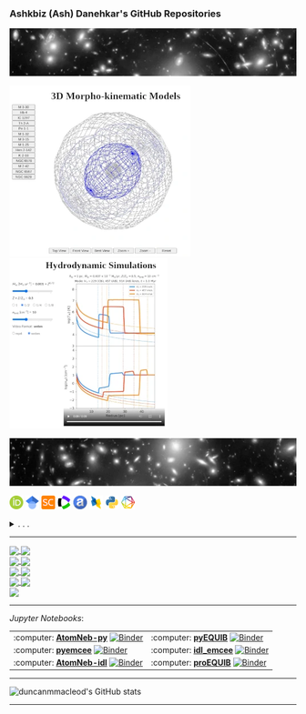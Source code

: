 ### Ashkbiz (Ash) Danehkar's GitHub Repositories
[![Ashkbiz Danehkar](https://raw.githubusercontent.com/danehkar/danehkar/main/github-header1.webp)](https://www.danehkar.net/)

<a target="_blank" href="https://astroneb.github.io/WR_PN_Kinematic_Models/figure5/"><img src="https://raw.githubusercontent.com/danehkar/danehkar/main/images/3d_kinematic_models.webp" alt="3D Morpho-kinematic Models" /></a><a target="_blank" href="https://galacticwinds.github.io/superwinds/hydrodynamics/"><img src="https://raw.githubusercontent.com/danehkar/danehkar/main/images/hydrodynamic_simulations.webp" alt="Hydrodynamic Simulations" /></a>

[![Ashkbiz Danehkar](https://raw.githubusercontent.com/danehkar/danehkar/main/github-header2.webp)](https://www.danehkar.net/)

<a target="_blank" href="https://orcid.org/0000-0003-4552-5997"><img src="https://raw.githubusercontent.com/danehkar/danehkar/main/images/orcid-icon.png" alt="ORCID" /></a>
<a target="_blank" href="https://scholar.google.com/citations?user=a2LX8coAAAAJ"><img src="https://raw.githubusercontent.com/danehkar/danehkar/main/images/googlescholar-icon.png" alt="GoogleScholar" /></a>
<a target="_blank" href="https://www.scopus.com/authid/detail.uri?authorId=34972723700"><img src="https://raw.githubusercontent.com/danehkar/danehkar/main/images/scopus-icon.png" alt="Scopus" /></a>
<a target="_blank" href="https://www.webofscience.com/wos/author/rid/C-2053-2009"><img src="https://raw.githubusercontent.com/danehkar/danehkar/main/images/wos-icon.png" alt="Web of Science" /></a>
<a target="_blank" href="https://ui.adsabs.harvard.edu/search/q=orcid:0000-0003-4552-5997"><img src="https://raw.githubusercontent.com/danehkar/danehkar/main/images/ads-icon.png" alt="ADS" /></a>
<a target="_blank" href="https://dblp.org/pid/211/7731"><img src="https://raw.githubusercontent.com/danehkar/danehkar/main/images/dblp-icon.png" alt="DBLP" /></a>
<a target="_blank" href="https://pypi.org/user/danehkar/"><img src="https://raw.githubusercontent.com/danehkar/danehkar/main/images/pypi-icon.png" alt="PyPI" /></a>
<a target="_blank" href="https://app.dimensions.ai/details/entities/publication/author/ur.07512031005.22"><img src="https://raw.githubusercontent.com/danehkar/danehkar/main/images/dimensions-icon.png" alt="Dimensions AI" /></a>
<details><summary>. . .&nbsp;</summary>
<a target="_blank" href="http://arxiv.org/a/danehkar_a_1"><img src="https://raw.githubusercontent.com/danehkar/danehkar/main/images/arxiv-icon.png" alt="arXiv" /></a>
<a target="_blank" href="https://www.prophy.ai/author/2775969/"><img src="https://raw.githubusercontent.com/danehkar/danehkar/main/images/prophyscience-icon.png" alt="ProphyScience" /></a>
<a target="_blank" href="https://www.semanticscholar.org/author/37222186"><img src="https://raw.githubusercontent.com/danehkar/danehkar/main/images/semanticscholar-icon.png" alt="SemanticScholar" /></a>
<a target="_blank" href="https://sciprofiles.com/profile/171238"><img src="https://raw.githubusercontent.com/danehkar/danehkar/main/images/sciprofiles-icon.png" alt="SciProfiles" /></a>
<a target="_blank" href="https://openalex.org/authors/A5037213463"><img src="https://raw.githubusercontent.com/danehkar/danehkar/main/images/openalex-icon.png" alt="OpenAlex" /></a>
<a target="_blank" href="https://www.researchgate.net/profile/Ashkbiz_Danehkar"><img src="https://raw.githubusercontent.com/danehkar/danehkar/main/images/researchgate-icon.png" alt="ResearchGate" /></a>
<a target="_blank" href="https://inspirehep.net/authors/1048604"><img src="https://raw.githubusercontent.com/danehkar/danehkar/main/images/inspirehep-icon.png" alt="INSPIRE-HEP" /></a>
<a target="_blank" href="https://aminer.org/profile/562d68c645cedb3398df0bac"><img src="https://raw.githubusercontent.com/danehkar/danehkar/main/images/aminer-icon.png" alt="AMiner" /></a>
<a target="_blank" href="https://loop.frontiersin.org/people/129030/"><img src="https://raw.githubusercontent.com/danehkar/danehkar/main/images/loop-icon.png" alt="Loop" /></a>
<a target="_blank" href="https://speakerdeck.com/danehkar"><img src="https://raw.githubusercontent.com/danehkar/danehkar/main/images/speakerdeck-icon.png" alt="SpeakerDeck" /></a>
<a target="_blank" href="https://figshare.com/authors/wd/2638657"><img src="https://raw.githubusercontent.com/danehkar/danehkar/main/images/figshare-icon.png" alt="figshare" /></a>
<a target="_blank" href="https://sketchfab.com/danehkar"><img src="https://raw.githubusercontent.com/danehkar/danehkar/main/images/sketchfab-icon.png" alt="Sketchfab" /></a>
<a target="_blank" href="https://www.slideshare.net/AshkbizDanehkar"><img src="https://raw.githubusercontent.com/danehkar/danehkar/main/images/slideshare-icon.png" alt="SlideShare" /></a>
<a target="_blank" rel="me" href="https://aus.social/@danehkar"><img src="https://raw.githubusercontent.com/danehkar/danehkar/main/images/mastodon-icon.png" alt="Sketchfab" /></a>
<a target="_blank" href="https://isni.org/isni/0000000418994015"><img src="https://raw.githubusercontent.com/danehkar/danehkar/main/images/isni-icon.png" alt="ISNI" /></a>
</details>

<!--
[![ORCID](https://raw.githubusercontent.com/danehkar/danehkar/main/images/orcid-icon.png)](https://orcid.org/0000-0003-4552-5997) [![GoogleScholar](https://raw.githubusercontent.com/danehkar/danehkar/main/images/googlescholar-icon.png)](https://scholar.google.com/citations?user=a2LX8coAAAAJ) [![Scopus](https://raw.githubusercontent.com/danehkar/danehkar/main/images/scopus-icon.png)](https://www.scopus.com/authid/detail.uri?authorId=34972723700) [![Web of Science](https://raw.githubusercontent.com/danehkar/danehkar/main/images/wos-icon.png)](https://www.webofscience.com/wos/author/rid/C-2053-2009) [![ADS](https://raw.githubusercontent.com/danehkar/danehkar/main/images/ads-icon.png)](https://ui.adsabs.harvard.edu/search/q=orcid:0000-0003-4552-5997) [![arXiv](https://raw.githubusercontent.com/danehkar/danehkar/main/images/arxiv-icon.png)](http://arxiv.org/a/danehkar_a_1) [![ResearchGate](https://raw.githubusercontent.com/danehkar/danehkar/main/images/researchgate-icon.png)](https://www.researchgate.net/profile/Ashkbiz_Danehkar) [![INSPIRE-HEP](https://raw.githubusercontent.com/danehkar/danehkar/main/images/inspirehep-icon.png)](https://inspirehep.net/authors/1048604) [![AMiner](https://raw.githubusercontent.com/danehkar/danehkar/main/images/aminer-icon.png)](https://aminer.org/profile/562d68c645cedb3398df0bac) [![SemanticScholar](https://raw.githubusercontent.com/danehkar/danehkar/main/images/semanticscholar-icon.png)](https://www.semanticscholar.org/author/37222186) [![SpeakerDeck](https://raw.githubusercontent.com/danehkar/danehkar/main/images/speakerdeck-icon.png)](https://speakerdeck.com/danehkar) [![PyPI](https://raw.githubusercontent.com/danehkar/danehkar/main/images/pypi-icon.png)](https://pypi.org/user/danehkar/) [![figshare](https://raw.githubusercontent.com/danehkar/danehkar/main/images/figshare-icon.png)](https://figshare.com/authors/wd/2638657) [![Sketchfab](https://raw.githubusercontent.com/danehkar/danehkar/main/images/sketchfab-icon.png)](https://sketchfab.com/danehkar) [![DBLP](https://raw.githubusercontent.com/danehkar/danehkar/main/images/dblp-icon.png)](https://dblp.org/pid/211/7731)
-->

<!--
**danehkar/danehkar** is a ✨ _special_ ✨ repository because its `README.md` (this file) appears on your GitHub profile.

Here are some ideas to get you started:

- 🔭 I’m currently working on ...
- 🌱 I’m currently learning ...
- 👯 I’m looking to collaborate on ...
- 🤔 I’m looking for help with ...
- 💬 Ask me about ...
- 📫 How to reach me: ...
- 😄 Pronouns: ...
- ⚡ Fun fact: ...
-->

---

<a href="https://github.com/atomneb/AtomNeb-py">
  <img align="center" src="https://github-readme-stats.vercel.app/api/pin/?username=atomneb&repo=AtomNeb-py&theme=default_repocard" />
</a>
<a href="https://github.com/atomneb/AtomNeb-idl">
  <img align="center" src="https://github-readme-stats.vercel.app/api/pin/?username=atomneb&repo=AtomNeb-idl&theme=default_repocard" />
</a>
<br />
<a href="https://github.com/equib/pyEQUIB">
  <img align="center" src="https://github-readme-stats.vercel.app/api/pin/?username=equib&repo=pyEQUIB&theme=default_repocard" />
</a>
<a href="https://github.com/equib/proEQUIB">
  <img align="center" src="https://github-readme-stats.vercel.app/api/pin/?username=equib&repo=proEQUIB&theme=default_repocard" />
</a>
<br />
<a href="https://github.com/mcfit/pyemcee">
  <img align="center" src="https://github-readme-stats.vercel.app/api/pin/?username=mcfit&repo=pyemcee&theme=default_repocard" />
</a>
<a href="https://github.com/mcfit/idl_emcee">
  <img align="center" src="https://github-readme-stats.vercel.app/api/pin/?username=mcfit&repo=idl_emcee&theme=default_repocard" />
</a>
<br />
<a href="https://github.com/xstarkit/MPI_XSTAR">
  <img align="center" src="https://github-readme-stats.vercel.app/api/pin/?username=xstarkit&repo=MPI_XSTAR&theme=default_repocard" />
</a>
<a href="https://github.com/mcfit/slmpi_emcee">
  <img align="center" src="https://github-readme-stats.vercel.app/api/pin/?username=mcfit&repo=slmpi_emcee&theme=default_repocard" />
</a>
<br />
<a href="https://github.com/mgfit/MGFIT-idl">
  <img align="center" src="https://github-readme-stats.vercel.app/api/pin/?username=mgfit&repo=MGFIT-idl&theme=default_repocard" />
</a>

---

*Jupyter Notebooks*:

<center>
<table>
    <tr>
        <td align="left">
            :computer: <a href="https://github.com/atomneb/AtomNeb-py"><b>AtomNeb-py</b></a> <a target="_blank" href="https://mybinder.org/v2/gh/atomneb/AtomNeb-py/HEAD?labpath=Notebooks.ipynb"><img src="https://mybinder.org/badge_logo.svg" alt="Binder" /></a>
        </td>
        <td align="left">
          :computer: <a href="https://github.com/equib/pyEQUIB"><b>pyEQUIB</b></a> <a target="_blank" href="https://mybinder.org/v2/gh/equib/pyEQUIB/HEAD?labpath=Notebooks.ipynb"><img src="https://mybinder.org/badge_logo.svg" alt="Binder" /></a> 
        </td>
    </tr>
    <tr>
        <td align="left">
          :computer: <a href="https://github.com/mcfit/pyemcee"><b>pyemcee</b></a>  <a target="_blank" href="https://mybinder.org/v2/gh/mcfit/pyemcee/HEAD?labpath=Notebook.ipynb"><img src="https://mybinder.org/badge_logo.svg" alt="Binder" /></a>
        </td>
        <td align="left">
          :computer: <a href="https://github.com/mcfit/idl_emcee"><b>idl_emcee</b></a> <a target="_blank" href="https://mybinder.org/v2/gh/mcfit/idl_emcee/HEAD?labpath=Notebook.ipynb"><img src="https://mybinder.org/badge_logo.svg" alt="Binder" /></a>
        </td>
    </tr>
    <tr>
        <td align="left">
            :computer: <a href="https://github.com/atomneb/AtomNeb-idl"><b>AtomNeb-idl</b></a> <a target="_blank" href="https://mybinder.org/v2/gh/atomneb/AtomNeb-idl/HEAD?labpath=Notebooks.ipynb"><img src="https://mybinder.org/badge_logo.svg" alt="Binder" /></a>
        </td>
        <td align="left">
          :computer: <a href="https://github.com/equib/proEQUIB"><b>proEQUIB</b></a> <a target="_blank" href="https://mybinder.org/v2/gh/equib/proEQUIB/HEAD?labpath=Notebooks.ipynb"><img src="https://mybinder.org/badge_logo.svg" alt="Binder" /></a> 
        </td>
    </tr>
</table>
</center>

---

![duncanmmacleod's GitHub stats](https://github-readme-stats.vercel.app/api?username=danehkar&hide=stars,prs,issues&count_private=true&show_icons=true&theme=dark)

---
